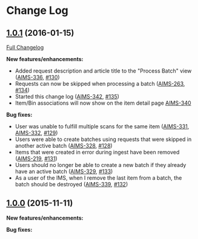 # Change Log

## [1.0.1](https://github.com/ndlib/annex-ims/tree/v1.0.1) (2016-01-15)
[Full Changelog](https://github.com/ndlib/annex-ims/compare/v1.0.0...v1.0.1)

**New features/enhancements:**
- Added request description and article title to the "Process Batch" view ([AIMS-336](https://jira.library.nd.edu/browse/AIMS-336), [#130](https://github.com/ndlib/annex-ims/pull/130))
- Requests can now be skipped when processing a batch ([AIMS-263](https://jira.library.nd.edu/browse/AIMS-263), [#134](https://github.com/ndlib/annex-ims/pull/134))
- Started this change log ([AIMS-342](https://jira.library.nd.edu/browse/AIMS-342), [#135](https://github.com/ndlib/annex-ims/pull/135))
- Item/Bin associations will now show on the item detail page [AIMS-340](https://jira.library.nd.edu/browse/AIMS-340)

**Bug fixes:**
- User was unable to fulfill multiple scans for the same item ([AIMS-331](https://jira.library.nd.edu/browse/AIMS-331), [AIMS-332](https://jira.library.nd.edu/browse/AIMS-332), [#129](https://github.com/ndlib/annex-ims/pull/129))
- Users were able to create batches using requests that were skipped in another active batch ([AIMS-328](https://jira.library.nd.edu/browse/AIMS-328), [#128](https://github.com/ndlib/annex-ims/pull/128))
- Items that were created in error during ingest have been removed ([AIMS-219](https://jira.library.nd.edu/browse/AIMS-219), [#131](https://github.com/ndlib/annex-ims/pull/131))
- Users should no longer be able to create a new batch if they already have an active batch ([AIMS-329](https://jira.library.nd.edu/browse/AIMS-329), [#133](https://github.com/ndlib/annex-ims/pull/133))
- As a user of the IMS, when I remove the last item from a batch, the batch should be destroyed ([AIMS-339](https://jira.library.nd.edu/browse/AIMS-339), [#132](https://github.com/ndlib/annex-ims/pull/132))

## [1.0.0](https://github.com/ndlib/annex-ims/tree/v1.0.0) (2015-11-11)

**New features/enhancements:**

**Bug fixes:**
